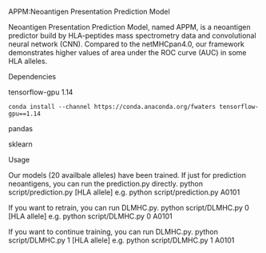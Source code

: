 APPM:Neoantigen Presentation Prediction Model

Neoantigen Presentation Prediction Model, named APPM, is a neoantigen predictor build by HLA-peptides mass spectrometry data and convolutional neural network (CNN). Compared to the netMHCpan4.0, our framework demonstrates higher values of area under the ROC curve (AUC) in some HLA alleles.

Dependencies

tensorflow-gpu 1.14

    conda install --channel https://conda.anaconda.org/fwaters tensorflow-gpu==1.14

pandas

sklearn

Usage


Our models (20 availbale alleles) have been trained. If just for prediction neoantigens, you can run the prediction.py directly.
python script/prediction.py [HLA allele]
e.g. python script/prediction.py A0101

If you want to retrain, you can run DLMHC.py.
python script/DLMHC.py 0 [HLA allele]
e.g. python script/DLMHC.py 0 A0101

If you want to continue training, you can run DLMHC.py.
python script/DLMHC.py 1 [HLA allele]
e.g. python script/DLMHC.py 1 A0101
